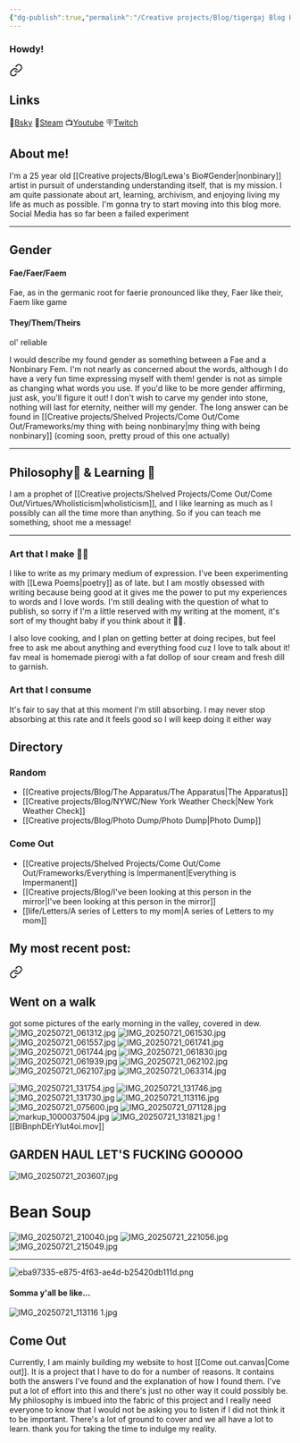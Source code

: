 ```yaml
---
{"dg-publish":true,"permalink":"/Creative projects/Blog/tigergaj Blog Homepage/","tags":["blog","gardenEntry"]}
---
```


### Howdy!

<div class="transclusion internal-embed is-loaded"><a class="markdown-embed-link" href="/Creative projects/Blog/Lewa's Bio/" aria-label="Open link"><svg xmlns="http://www.w3.org/2000/svg" width="24" height="24" viewBox="0 0 24 24" fill="none" stroke="currentColor" stroke-width="2" stroke-linecap="round" stroke-linejoin="round" class="svg-icon lucide-link"><path d="M10 13a5 5 0 0 0 7.54.54l3-3a5 5 0 0 0-7.07-7.07l-1.72 1.71"></path><path d="M14 11a5 5 0 0 0-7.54-.54l-3 3a5 5 0 0 0 7.07 7.07l1.71-1.71"></path></svg></a><div class="markdown-embed">





## Links
🦋[Bsky](https://bsky.app/profile/tigergaj.bsky.social)
🦾[Steam](https://steamcommunity.com/id/tigergaj/)
📺[Youtube](https://www.youtube.com/channel/UC9a-QAIyeL_D0g_zOV_f5Xg)
🪧[Twitch](http://twitch.tv/tigergaj)
## About me!
I'm a 25 year old [[Creative projects/Blog/Lewa's Bio#Gender\|nonbinary]] artist in pursuit of understanding understanding itself, that is my mission. I am quite passionate about art, learning, archivism, and enjoying living my life as much as possible. I'm gonna try to start moving into this blog more. Social Media has so far been a failed experiment

---
## Gender
#### Fae/Faer/Faem
Fae, as in the germanic root for faerie pronounced like they, Faer like their, Faem like game
#### They/Them/Theirs
ol' reliable


I would describe my found gender as something between a Fae and a Nonbinary Fem. I'm not nearly as concerned about the words, although I do have a very fun time expressing myself with them! gender is not as simple as changing what words you use. If you'd like to be more gender affirming, just ask, you'll figure it out! I don't wish to carve my gender into stone, nothing will last for eternity, neither will my gender. The long answer can be found in [[Creative projects/Shelved Projects/Come Out/Come Out/Frameworks/my thing with being nonbinary\|my thing with being nonbinary]] (coming soon, pretty proud of this one actually)

---

## Philosophy💭 & Learning 🧠
I am a prophet of [[Creative projects/Shelved Projects/Come Out/Come Out/Virtues/Wholisticism\|wholisticism]], and I like learning as much as I possibly can all the time more than anything. So if you can teach me something, shoot me a message!

---

### Art that I make 📝🥟
I like to write as my primary medium of expression. I've been experimenting with [[Lewa Poems\|poetry]] as of late. but I am mostly obsessed with writing because being good at it gives me the power to put my experiences to words and I love words. I'm still dealing with the question of what to publish, so sorry if I'm a little reserved with my writing at the moment, it's sort of my thought baby if you think about it 🤏🏻.

I also love cooking, and I plan on getting better at doing recipes, but feel free to ask me about anything and everything food cuz I love to talk about it! fav meal is homemade pierogi with a fat dollop of sour cream and fresh dill to garnish.

### Art that I consume
It's fair to say that at this moment I'm still absorbing. I may never stop absorbing at this rate and it feels good so I will keep doing it either way

</div></div>

## Directory
### Random
- [[Creative projects/Blog/The Apparatus/The Apparatus\|The Apparatus]]
- [[Creative projects/Blog/NYWC/New York Weather Check\|New York Weather Check]]
- [[Creative projects/Blog/Photo Dump/Photo Dump\|Photo Dump]]
### Come Out
- [[Creative projects/Shelved Projects/Come Out/Come Out/Frameworks/Everything is Impermanent\|Everything is Impermanent]]
- [[Creative projects/Blog/I've been looking at this person in the mirror\|I've been looking at this person in the mirror]]
- [[life/Letters/A series of Letters to my mom\|A series of Letters to my mom]]
## My most recent post:

<div class="transclusion internal-embed is-loaded"><a class="markdown-embed-link" href="/Creative projects/Blog/Photo Dump/Photo Dump 2025-07-21/" aria-label="Open link"><svg xmlns="http://www.w3.org/2000/svg" width="24" height="24" viewBox="0 0 24 24" fill="none" stroke="currentColor" stroke-width="2" stroke-linecap="round" stroke-linejoin="round" class="svg-icon lucide-link"><path d="M10 13a5 5 0 0 0 7.54.54l3-3a5 5 0 0 0-7.07-7.07l-1.72 1.71"></path><path d="M14 11a5 5 0 0 0-7.54-.54l-3 3a5 5 0 0 0 7.07 7.07l1.71-1.71"></path></svg></a><div class="markdown-embed">




## Went on a walk
got some pictures of the early morning in the valley, covered in dew. 
![IMG_20250721_061312.jpg](/img/user/IMG_20250721_061312.jpg)
![IMG_20250721_061530.jpg](/img/user/IMG_20250721_061530.jpg)
![IMG_20250721_061557.jpg](/img/user/IMG_20250721_061557.jpg)
![IMG_20250721_061741.jpg](/img/user/IMG_20250721_061741.jpg)
![IMG_20250721_061744.jpg](/img/user/IMG_20250721_061744.jpg)
![IMG_20250721_061830.jpg](/img/user/IMG_20250721_061830.jpg)
![IMG_20250721_061939.jpg](/img/user/IMG_20250721_061939.jpg)
![IMG_20250721_062102.jpg](/img/user/IMG_20250721_062102.jpg)
![IMG_20250721_062107.jpg](/img/user/IMG_20250721_062107.jpg)
![IMG_20250721_063314.jpg](/img/user/IMG_20250721_063314.jpg)

![IMG_20250721_131754.jpg](/img/user/IMG_20250721_131754.jpg)
![IMG_20250721_131746.jpg](/img/user/IMG_20250721_131746.jpg)
![IMG_20250721_131730.jpg](/img/user/IMG_20250721_131730.jpg)
![IMG_20250721_113116.jpg](/img/user/IMG_20250721_113116.jpg)
![IMG_20250721_075600.jpg](/img/user/IMG_20250721_075600.jpg)
![IMG_20250721_071128.jpg](/img/user/IMG_20250721_071128.jpg)
![markup_1000037504.jpg](/img/user/markup_1000037504.jpg)
![IMG_20250721_131821.jpg](/img/user/IMG_20250721_131821.jpg)
![[BIBnphDErYlut4oi.mov]]
## GARDEN HAUL LET'S FUCKING GOOOOO

![IMG_20250721_203607.jpg](/img/user/IMG_20250721_203607.jpg)
# Bean Soup
![IMG_20250721_210040.jpg](/img/user/IMG_20250721_210040.jpg)
![IMG_20250721_221056.jpg](/img/user/IMG_20250721_221056.jpg)
![IMG_20250721_215049.jpg](/img/user/IMG_20250721_215049.jpg)

---

![eba97335-e875-4f63-ae4d-b25420db111d.png](/img/user/eba97335-e875-4f63-ae4d-b25420db111d.png)

#### Somma y'all be like...
![IMG_20250721_113116 1.jpg](/img/user/IMG_20250721_113116%201.jpg)


</div></div>

## Come Out
Currently, I am mainly building my website to host [[Come out.canvas|Come out]]. It is a project that I have to do for a number of reasons. It contains both the answers I've found and the explanation of how I found them. I've put a lot of effort into this and there's just no other way it could possibly be. My philosophy is imbued into the fabric of this project and I really need everyone to know that I would not be asking you to listen if I did not think it to be important. There's a lot of ground to cover and we all have a lot to learn. thank you for taking the time to indulge my reality. 